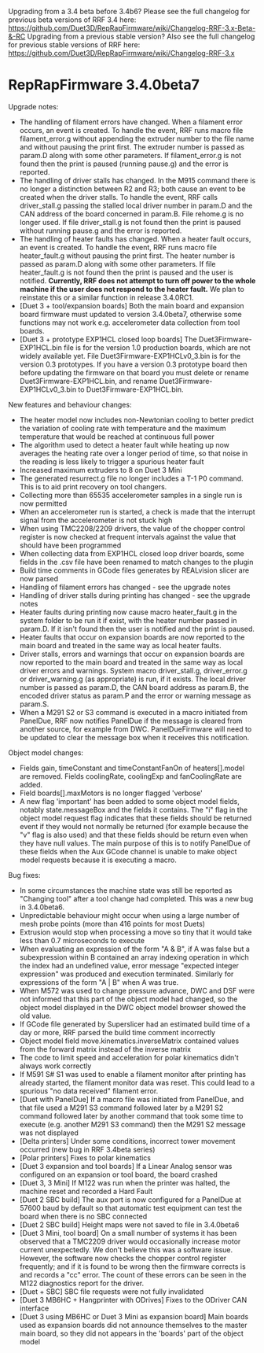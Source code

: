 Upgrading from a 3.4 beta before 3.4b6? Please see the full changelog for previous beta versions of RRF 3.4 here: https://github.com/Duet3D/RepRapFirmware/wiki/Changelog-RRF-3.x-Beta-&-RC
Upgrading from a previous stable version? Also see  the full changelog for previous stable versions of RRF here: https://github.com/Duet3D/RepRapFirmware/wiki/Changelog-RRF-3.x


RepRapFirmware 3.4.0beta7
=========================

Upgrade notes:
- The handling of filament errors have changed. When a filament error occurs, an event is created. To handle the event, RRF runs macro file filament_error.g without appending the extruder number to the file name and without pausing the print first. The extruder number is passed as param.D along with some other parameters. If filament_error.g is not found then the print is paused (running pause.g) and the error is reported.
- The handling of driver stalls has changed. In the M915 command there is no longer a distinction between R2 and R3; both cause an event to be created when the driver stalls. To handle the event, RRF calls driver_stall.g passing the stalled local driver number in param.D and the CAN address of the board concerned in param.B. File rehome.g is no longer used. If file driver_stall.g is not found then the print is paused without running pause.g and the error is reported.
- The handling of heater faults has changed. When a heater fault occurs, an event is created. To handle the event, RRF runs macro file heater_fault.g without pausing the print first. The heater number is passed as param.D along with some other parameters. If file heater_fault.g is not found then the print is paused and the user is notified. **Currently, RRF does not attempt to turn off power to the whole machine if the user does not respond to the heater fault.** We plan to reinstate this or a similar function in release 3.4.0RC1.
- [Duet 3 + tool/expansion boards] Both the main board and expansion board firmware must updated to version 3.4.0beta7, otherwise some functions may not work e.g. accelerometer data collection from tool boards.
- [Duet 3 + prototype EXP1HCL closed loop boards] The Duet3Firmware-EXP1HCL.bin file is for the version 1.0 production boards, which are not widely available yet. File Duet3Firmware-EXP1HCLv0_3.bin is for the version 0.3 prototypes. If you have a version 0.3 prototype board then before updating the firmware on that board you must delete or rename Duet3Firmware-EXP1HCL.bin, and rename Duet3Firmware-EXP1HCLv0_3.bin to Duet3Firmware-EXP1HCL.bin.

New features and behaviour changes:
- The heater model now includes non-Newtonian cooling to better predict the variation of cooling rate with temperature and the maximum temperature that would be reached at continuous full power
- The algorithm used to detect a heater fault while heating up now averages the heating rate over a longer period of time, so that noise in the reading is less likely to trigger a spurious heater fault
- Increased maximum extruders to 8 on Duet 3 Mini
- The generated resurrect.g file no longer includes a T-1 P0 command. This is to aid print recovery on tool changers.
- Collecting more than 65535 accelerometer samples in a single run is now permitted
- When an accelerometer run is started, a check is made that the interrupt signal from the accelerometer is not stuck high
- When using TMC2208/2209 drivers, the value of the chopper control register is now checked at frequent intervals against the value that should have been programmed
- When collecting data from EXP1HCL closed loop driver boards, some fields in the .csv file have been renamed to match changes to the plugin
- Build time comments in GCode files generates by REALvision slicer are now parsed
- Handling of filament errors has changed - see the upgrade notes
- Handling of driver stalls during printing has changed - see the upgrade notes
- Heater faults during printing now cause macro heater_fault.g in the system folder to be run it if exist, with the heater number passed in param.D. If it isn't found then the user is notified and the print is paused.
- Heater faults that occur on expansion boards are now reported to the main board and treated in the same way as local heater faults.
- Driver stalls, errors and warnings that occur on expansion boards are now reported to the main board and treated in the same way as local driver errors and warnings. System macro driver_stall.g, driver_error.g or driver_warning.g (as appropriate) is run, if it exists. The local driver number is passed as param.D, the CAN board address as param.B, the encoded driver status as param.P and the error or warning message as param.S.
- When a M291 S2 or S3 command is executed in a macro initiated from PanelDue, RRF now notifies PanelDue if the message is cleared from another source, for example from DWC. PanelDueFirmware will need to be updated to clear the message box when it receives this notification.

Object model changes:
- Fields gain, timeConstant and timeConstantFanOn of heaters[].model are removed. Fields coolingRate, coolingExp and fanCoolingRate are added. 
- Field boards[].maxMotors is no longer flagged 'verbose'
- A new flag 'important' has been added to some object model fields, notably state.messageBox and the fields it contains. The "i" flag in the object model request flag indicates that these fields should be returned event if they would not normally be returned (for example because the "v" flag is also used) and that these fields should be return even when they have null values. The main purpose of this is to notify PanelDue of these fields when the Aux GCode channel is unable to make object model requests because it is executing a macro.

Bug fixes:
- In some circumstances the machine state was still be reported as "Changing tool" after a tool change had completed. This was a new bug in 3.4.0beta6.
- Unpredictable behaviour might occur when using a large number of mesh probe points (more than 416 points for most Duets)
- Extrusion would stop when processing a move so tiny that it would take less than 0.7 microseconds to execute
- When evaluating an expression of the form "A & B", if A was false but a subexpression within B contained an array indexing operation in which the index had an undefined value, error message "expected integer expression" was produced and execution terminated. Similarly for expressions of the form "A | B" when A was true.
- When M572 was used to change pressure advance, DWC and DSF were not informed that this part of the object model had changed, so the object model displayed in the DWC object model browser showed the old value.
- If GCode file generated by Superslicer had an estimated build time of a day or more, RRF parsed the build time comment incorrectly
- Object model field move.kinematics.inverseMatrix contained values from the forward matrix instead of the inverse matrix
- The code to limit speed and acceleration for polar kinematics didn't always work correctly
- If M591 S# S1 was used to enable a filament monitor after printing has already started, the filament monitor data was reset. This could lead to a spurious "no data received" filament error.
- [Duet with PanelDue] If a macro file was initiated from PanelDue, and that file used a M291 S3 command followed later by a M291 S2 command followed later by another command that took some time to execute (e.g. another M291 S3 command) then the M291 S2 message was not displayed
- [Delta printers] Under some conditions, incorrect tower movement occurred (new bug in RRF 3.4beta series)
- [Polar printers] Fixes to polar kinematics
- [Duet 3 expansion and tool boards] If a Linear Analog sensor was configured on an expansion or tool board, the board crashed
- [Duet 3, 3 Mini] If M122 was run when the printer was halted, the machine reset and recorded a Hard Fault
- [Duet 2 SBC build] The aux port is now configured for a PanelDue at 57600 baud by default so that automatic test equipment can test the board when there is no SBC connected
- [Duet 2 SBC build] Height maps were not saved to file in 3.4.0beta6
- [Duet 3 Mini, tool board] On a small number of systems it has been observed that a TMC2209 driver would occasionally increase motor current unexpectedly. We don't believe this was a software issue. However, the software now checks the chopper control register frequently; and if it is found to be wrong then the firmware corrects is and records a "cc" error. The count of these errors can be seen in the M122 diagnostics report for the driver.
- [Duet + SBC] SBC file requests were not fully invalidated
- [Duet 3 MB6HC + Hangprinter with ODrives] Fixes to the ODriver CAN interface
- [Duet 3 using MB6HC or Duet 3 Mini as expansion board] Main boards used as expansion boards did not announce themselves to the master main board, so they did not appears in the 'boards' part of the object model
